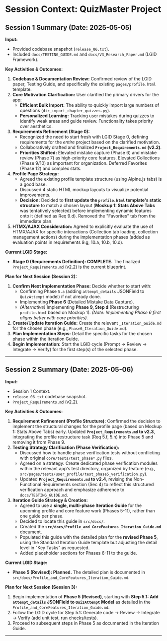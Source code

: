# Session Context: QuizMaster Project

## Session 1 Summary (Date: 2025-05-05)

**Input:**
*   Provided codebase snapshot (`release_06.txt`).
*   Included `docs/TESTING_GUIDE.md` and `docs/V3_Research_Paper.md` (LGID Framework).

**Key Activities & Outcomes:**

1.  **Codebase & Documentation Review:** Confirmed review of the LGID paper, Testing Guide, and specifically the existing `pages/profile.html` template.
2.  **Core Motivation Clarification:** User clarified the primary drivers for the app:
    *   **Efficient Bulk Import:** The ability to quickly import large numbers of questions (`dir_import_chapter_quizzes.py`).
    *   **Personalized Learning:** Tracking user mistakes during quizzes to identify weak areas and guide review. Functionality takes priority over aesthetics.
3.  **Requirements Refinement (Stage 0):**
    *   Recognized the need to start fresh with LGID Stage 0, defining requirements for the *entire* project based on the clarified motivation.
    *   Collaboratively drafted and finalized **`Project_Requirements.md` (v2.2)**.
    *   **Priorities Shifted:** Elevated mistake capture (Phase 6) and mistake review (Phase 7) as high-priority core features. Elevated Collections (Phase 9/10) as important for organization. Deferred Favorites (Phase 12) and complex stats.
4.  **Profile Page Strategy:**
    *   Agreed the existing profile template structure (using Alpine.js tabs) is a good base.
    *   Discussed 4 static HTML mockup layouts to visualize potential improvements.
    *   **Decision:** Decided to **first update the `profile.html` template's static structure** to match a chosen layout (**Mockup 1: Stats Above Tabs** was tentatively selected) before implementing dynamic features onto it (defined as Req 9.d). Removed the "Favorites" tab from the immediate plan.
5.  **HTMX/AJAX Consideration:** Agreed to explicitly evaluate the use of HTMX/AJAX for specific interactions (Collection tab loading, collection management actions) during the implementation phases (added as evaluation points in requirements 9.g, 10.a, 10.b, 10.d).

**Current LGID Stage:**
*   **Stage 0 (Requirements Definition): COMPLETE.** The finalized `Project_Requirements.md` (v2.2) is the current blueprint.

**Plan for Next Session (Session 2):**

1.  **Confirm Next Implementation Phase:** Decide whether to start with:
    *   Confirming Phase `5.a` (adding `attempt_details` JSONField to `QuizAttempt` model) if not already done.
    *   Implementing **Phase 6** (Detailed Mistake Data Capture).
    *   *(Alternative)* Implementing **Phase 9, Step d** (Restructuring `profile.html` based on Mockup 1). *(Note: Implementing Phase 6 first aligns better with core priorities).*
2.  **Create/Update Iteration Guide:** Create the relevant `_Iteration_Guide.md` for the chosen phase (e.g., `Phase6_Iteration_Guide.md`).
3.  **Plan Implementation Steps:** Detail the specific tasks for the chosen phase within the Iteration Guide.
4.  **Begin Implementation:** Start the LGID cycle (Prompt -> Review -> Integrate -> Verify) for the first step(s) of the selected phase.

---

## Session 2 Summary (Date: 2025-05-06)

**Input:**
*   Session 1 Context.
*   `release_06.txt` codebase snapshot.
*   `Project_Requirements.md` (v2.2).

**Key Activities & Outcomes:**

1.  **Requirement Refinement (Profile Structure):** Confirmed the decision to implement the structural changes for the profile page (based on Mockup 1: Stats Above Tabs) early. Updated **`Project_Requirements.md` to v2.3**, integrating the profile restructure task (Req 5.f, 5.h) into Phase 5 and removing it from Phase 9.
2.  **Testing Strategy Clarification (Phase Verification):**
    *   Discussed how to handle phase verification tests without conflicting with original `core/tests/test_phase*.py` files.
    *   Agreed on a strategy: Create dedicated phase verification modules within the relevant app's test directory, organized by feature (e.g., `src/pages/tests/user_profile/test_phase5_verification.py`).
    *   Updated **`Project_Requirements.md` to v2.4**, revising the Non-Functional Requirements section (Sec 4) to reflect this structured verification approach and emphasize adherence to `docs/TESTING_GUIDE.md`.
3.  **Iteration Guide Strategy & Creation:**
    *   Agreed to use a **single, multi-phase Iteration Guide** for the upcoming profile and core feature work (Phases 5-11), rather than one guide per phase.
    *   Decided to locate this guide in `src/docs/`.
    *   Created the **`src/docs/Profile_and_CoreFeatures_Iteration_Guide.md`** document.
    *   Populated this guide with the detailed plan for the **revised Phase 5**, using the Standard Iteration Guide template but adjusting the detail level in "Key Tasks" as requested.
    *   Added placeholder sections for Phases 6-11 to the guide.

**Current LGID Stage:**
*   **Phase 5 (Revised): Planned.** The detailed plan is documented in `src/docs/Profile_and_CoreFeatures_Iteration_Guide.md`.

**Plan for Next Session (Session 3):**

1.  Begin implementation of **Phase 5 (Revised)**, starting with **Step 5.1: Add `attempt_details` JSONField to `QuizAttempt` Model** as detailed in the `Profile_and_CoreFeatures_Iteration_Guide.md`.
2.  Follow the LGID cycle for Step 5.1: Generate code -> Review -> Integrate -> Verify (add unit test, run checks/tests).
3.  Proceed to subsequent steps in Phase 5 as documented in the Iteration Guide.

---

